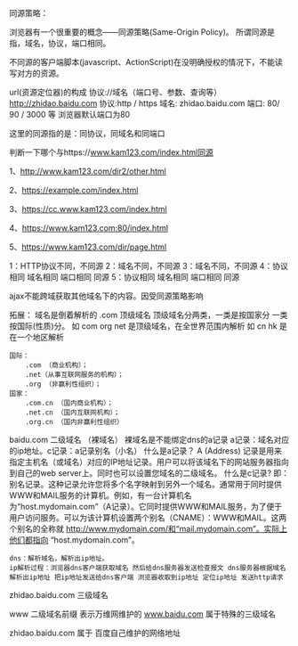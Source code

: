 同源策略：

浏览器有一个很重要的概念——同源策略(Same-Origin Policy)。
所谓同源是指，域名，协议，端口相同。


不同源的客户端脚本(javascript、ActionScript)在没明确授权的情况下，不能读写对方的资源。

url(资源定位器)的构成 
协议://域名（端口号、参数、查询等）
http://zhidao.baidu.com
协议:http / https 
域名: zhidao.baidu.com
端口: 80/ 90 / 3000  等 浏览器默认端口为80

这里的同源指的是：同协议，同域名和同端口

判断一下哪个与https://www.kam123.com/index.html同源

1、http://www.kam123.com/dir2/other.html

2、https://example.com/index.html

3、https://cc.www.kam123.com/index.html

4、https://www.kam123.com:80/index.html

5、https://www.kam123.com/dir/page.html

1：HTTP协议不同，不同源
2：域名不同，不同源
3：域名不同，不同源
4：协议相同 域名相同 端口相同 同源
5：协议相同 域名相同 端口相同 同源

ajax不能跨域获取其他域名下的内容。因受同源策略影响


拓展：
域名是倒着解析的
.com 顶级域名 顶级域名分两类，一类是按国家分 一类按国际(性质)分。
    如 com org net 是顶级域名，在全世界范围内解析
    如 cn hk 是在一个地区解析

    国际：
        .com （商业机构）； 
        .net（从事互联网服务的机构）； 
        .org （非赢利性组织）； 
    国家：
        .com.cn （国内商业机构）； 
        .net.cn （国内互联网机构）； 
        .org.cn （国内非赢利性组织）


baidu.com  二级域名 （裸域名）
    裸域名是不能绑定dns的a记录 a记录：域名对应的ip地址。c记录：a记录别名（小名）
        什么是a记录？
        A (Address) 记录是用来指定主机名（或域名）对应的IP地址记录。用户可以将该域名下的网站服务器指向到自己的web server上。同时也可以设置您域名的二级域名。
        什么是c记录?
        即：别名记录。这种记录允许您将多个名字映射到另外一个域名。通常用于同时提供WWW和MAIL服务的计算机。例如，有一台计算机名为“host.mydomain.com”（A记录）。它同时提供WWW和MAIL服务，为了便于用户访问服务。可以为该计算机设置两个别名（CNAME）：WWW和MAIL。这两个别名的全称就 http://www.mydomain.com/和“mail.mydomain.com”。实际上他们都指向 “host.mydomain.com”。

    dns：解析域名，解析出ip地址。
    ip解析过程：浏览器dns客户端获取域名 然后给dns服务器发送检查报文 dns服务器根据域名解析出ip地址 把ip地址发送给dns客户端 浏览器收取到ip地址 定位ip地址 发送http请求

zhidao.baidu.com  三级域名 

www 二级域名前缀  表示万维网维护的
www.baidu.com  属于特殊的三级域名

zhidao.baidu.com 属于 百度自己维护的网络地址
